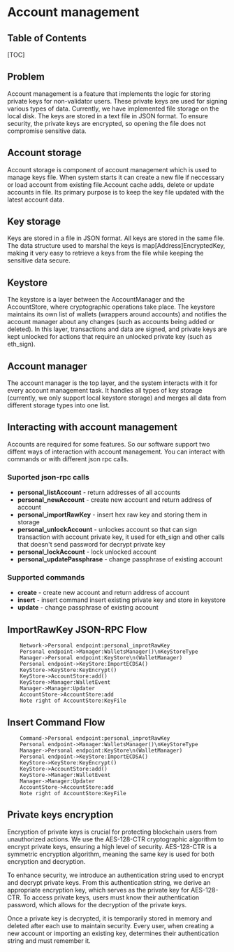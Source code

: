 Account management
===

## Table of Contents

[TOC]

## Problem
Account management is a feature that implements the logic for storing private keys for non-validator users. These private keys are used for signing various types of data. Currently, we have implemented file storage on the local disk. The keys are stored in a text file in JSON format. To ensure security, the private keys are encrypted, so opening the file does not compromise sensitive data.

## Account storage
Account storage is component of account management which is used to manage keys file. When system starts it can create a new file if neccessary or load account from existing file.Account cache adds, delete or update accounts in file. Its primary purpose is to keep the key file updated with the latest account data.

## Key storage
Keys are stored in a file in JSON format. All keys are stored in the same file. The data structure used to marshal the keys is map[Address]EncryptedKey, making it very easy to retrieve a keys from the file while keeping the sensitive data secure.

## Keystore
The keystore is a layer between the AccountManager and the AccountStore, where cryptographic operations take place. The keystore maintains its own list of wallets (wrappers around accounts) and notifies the account manager about any changes (such as accounts being added or deleted). In this layer, transactions and data are signed, and private keys are kept unlocked for actions that require an unlocked private key (such as eth_sign).

## Account manager
The account manager is the top layer, and the system interacts with it for every account management task. It handles all types of key storage (currently, we only support local keystore storage) and merges all data from different storage types into one list.

## Interacting with account management
Accounts are required for some features. So our software support two diffent ways of interaction with account management. You can interact with commands or with different json rpc calls.

### Suported json-rpc calls
* **personal_listAccount** - return addresses of all accounts
* **personal_newAccount** - create new account and return address of account
* **personal_importRawKey** - insert hex raw key and storing them in storage
* **personal_unlockAccount** - unlockes account so that can sign transaction with account private key, it used for eth_sign and other calls that doesn't send password for decrypt private key
* **personal_lockAccount** - lock unlocked account
* **personal_updatePassphrase** - change passphrase of existing account

### Supported commands
* **create** - create new account and return address of account
* **insert** - insert command insert existing private key and store in keystore
* **update** - change passphrase of existing account

## ImportRawKey JSON-RPC Flow

``` sequence
    Network->Personal endpoint:personal_improtRawKey
    Personal endpoint->Manager:WalletsManager()\nKeyStoreType
    Manager->Personal endpoint:KeyStore\n(WalletManager)
    Personal endpoint->KeyStore:ImportECDSA()
    KeyStore->KeyStore:KeyEncrypt()
    KeyStore->AccountStore:add()
    KeyStore->Manager:WalletEvent
    Manager->Manager:Updater
    AccountStore->AccountStore:add
    Note right of AccountStore:KeyFile
```

## Insert Command Flow
``` sequence
    Command->Personal endpoint:personal_improtRawKey
    Personal endpoint->Manager:WalletsManager()\nKeyStoreType
    Manager->Personal endpoint:KeyStore\n(WalletManager)
    Personal endpoint->KeyStore:ImportECDSA()
    KeyStore->KeyStore:KeyEncrypt()
    KeyStore->AccountStore:add()
    KeyStore->Manager:WalletEvent
    Manager->Manager:Updater
    AccountStore->AccountStore:add
    Note right of AccountStore:KeyFile
```
    


## Private keys encryption 
Encryption of private keys is crucial for protecting blockchain users from unauthorized actions. We use the AES-128-CTR cryptographic algorithm to encrypt private keys, ensuring a high level of security. AES-128-CTR is a symmetric encryption algorithm, meaning the same key is used for both encryption and decryption.

To enhance security, we introduce an authentication string used to encrypt and decrypt private keys. From this authentication string, we derive an appropriate encryption key, which serves as the private key for AES-128-CTR. To access private keys, users must know their authentication password, which allows for the decryption of the private keys.

Once a private key is decrypted, it is temporarily stored in memory and deleted after each use to maintain security. Every user, when creating a new account or importing an existing key, determines their authentication string and must remember it.





